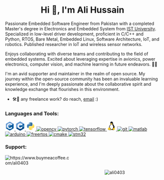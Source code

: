 <h1 align="center">Hi 👋, I'm Ali Hussain</h1>
  
Passionate Embedded Software Engineer from Pakistan with a completed Master's degree in Electronics and Embedded System from [IST University](https://www.ist.edu.pk/). Specialized in low-level driver development, proficient in C/C++ and Python, RTOS, Bare Metal, Embedded Linux, Software Architecture, IoT, and robotics. Published researcher in IoT and wireless sensor networks. 

Enjoys collaborating with diverse teams and contributing to the field of embedded systems. Excited about leveraging expertise in avionics, power electronics, computer vision, and machine learning in future endeavors. 🚀✨

I'm an avid supporter and maintainer in the realm of open source. My journey within the open-source community has been an invaluable learning experience, and I'm deeply passionate about the collaborative spirit and knowledge exchange that flourishes in this environment.
- 🛠️💼 any freelance work? do reach, [email](ali0403hussain@gmail.com) :)
</p>
<h3 align="left">Languages and Tools:</h3>
<a href="https://www.cprogramming.com/" target="_blank" rel="noreferrer"> <img src="https://raw.githubusercontent.com/devicons/devicon/master/icons/c/c-original.svg" alt="c" width="30" height="30"/> </a>
<a href="https://www.w3schools.com/cpp/" target="_blank" rel="noreferrer"> <img src="https://raw.githubusercontent.com/devicons/devicon/master/icons/cplusplus/cplusplus-original.svg" alt="cplusplus" width="30" height="30"/> </a>
<a href="https://www.python.org" target="_blank" rel="noreferrer"> <img src="https://raw.githubusercontent.com/devicons/devicon/master/icons/python/python-original.svg" alt="python" width="30" height="30"/> </a>
<a href="https://opencv.org/" target="_blank" rel="noreferrer"> <img src="https://www.vectorlogo.zone/logos/opencv/opencv-icon.svg" alt="opencv" width="30" height="30"/> </a> 
<a href="https://pytorch.org/" target="_blank" rel="noreferrer"> <img src="https://www.vectorlogo.zone/logos/pytorch/pytorch-icon.svg" alt="pytorch" width="30" height="30"/> </a> 
<a href="https://www.tensorflow.org" target="_blank" rel="noreferrer"> <img src="https://www.vectorlogo.zone/logos/tensorflow/tensorflow-icon.svg" alt="tensorflow" width="30" height="30"/> </a>
<a href="https://www.linux.org/" target="_blank" rel="noreferrer"> <img src="https://raw.githubusercontent.com/devicons/devicon/master/icons/linux/linux-original.svg" alt="linux" width="30" height="30"/> </a> 
<a href="https://git-scm.com/" target="_blank" rel="noreferrer"> <img src="https://www.vectorlogo.zone/logos/git-scm/git-scm-icon.svg" alt="git" width="30" height="30"/> </a> 
<a href="https://www.mathworks.com/" target="_blank" rel="noreferrer"> <img src="https://upload.wikimedia.org/wikipedia/commons/2/21/Matlab_Logo.png" alt="matlab" width="30" height="30"/> </a> 
<a href="https://www.arduino.cc/" target="_blank" rel="noreferrer"> <img src="https://cdn.worldvectorlogo.com/logos/arduino-1.svg" alt="arduino" width="30" height="30"/> </a> 
<a href="https://www.freertos.org/" target="_blank" rel="noreferrer"> <img src="https://www.freertos.org/fr-content-src/uploads/2018/07/logo-1.jpg" alt="freertos" width="50" height="30"/> </a>
<a href="https://cmake.org/" target="_blank" rel="noreferrer"> <img src="https://cmake.org/wp-content/uploads/2023/08/CMake-Logo.svg" alt="cmake" width="50" height="30"/> </a>
<a href="https://www.st.com" target="_blank" rel="noreferrer"> <img src="https://wiki.stmicroelectronics.cn/stm32mcu/nsfr_img_auth.php/thumb/0/04/Package_MCU_blue.png/225px-Package_MCU_blue.png" alt="stm32" width="30" height="30"/> </a>
<p></p>
<h3 align="left">Support:</h3>
<p><a href="https://www.buymeacoffee.com/ali0403"> <img align="left" src="https://cdn.buymeacoffee.com/buttons/v2/default-yellow.png" height="50" width="210" alt="https://www.buymeacoffee.com/ali0403" /></a></p><br><br>
<p align="center"> <img src="https://github-readme-stats.vercel.app/api?username=ali0403&show_icons=true&theme=gotham" alt="ali0403" />
